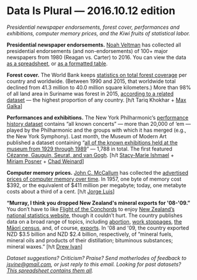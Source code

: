 Data Is Plural — 2016.10.12 edition
===================================

*Presidential newspaper endorsements, forest cover, performances and exhibitions, computer memory prices, and the Kiwi fruits of statistical labor.*


__Presidential newspaper endorsements.__ [Noah Veltman](https://twitter.com/veltman) has collected all presidential endorsements (and non-endorsements) of 100+ major newspapers from 1980 (Reagan vs. Carter) to 2016. You can view the data [as a spreadsheet](https://github.com/veltman/endorsements/), or [as a formatted table](http://noahveltman.com/endorsements/).


__Forest cover.__ The World Bank keeps [statistics on total forest coverage](http://data.worldbank.org/indicator/AG.LND.FRST.K2) per country and worldwide. (Between 1990 and 2015, that worldwide total declined from 41.3 million to 40.0 million square kilometers.) More than 98% of all land area in Suriname was forest in 2015, [according to a related dataset](http://data.worldbank.org/indicator/AG.LND.FRST.ZS?year_high_desc=true) — the highest proportion of any country. [h/t Tariq Khokhar + [Max Galka](https://twitter.com/galka_max/status/781943480708894720)]


__Performances and exhibitions.__ The New York Philharmonic’s [performance history dataset](https://github.com/nyphilarchive/PerformanceHistory/) contains “all known concerts” — more than 20,000 of ‘em — played by the Philharmonic and the groups with which it has merged (e.g., the New York Symphony). Last month, the Museum of Modern Art published a dataset containing “[all of the known exhibitions held at the museum from 1929 through 1989](https://github.com/MuseumofModernArt/exhibitions)” — 1,788 in total. The first featured [Cézanne, Gauguin, Seurat, and van Gogh](http://www.moma.org/calendar/exhibitions/1767). [h/t [Stacy-Marie Ishmael](https://twitter.com/s_m_i/status/783427305142046720) + [Miriam Posner](https://twitter.com/miriamkp/status/783424561773633536) + [Chad Weinard](https://twitter.com/caw_/status/776529362439012354)]


__Computer memory prices.__ [John C. McCallum](http://www.jcmit.com/index.htm) has collected the [advertised prices of computer memory over time](http://www.jcmit.com/memoryprice.htm). In 1957, one byte of memory cost $392, or the equivalent of $411 million per megabyte; today, one metabyte costs about a third of a cent. [h/t [Jorge Luis](https://twitter.com/jorgeluis500)]


__“Murray, I think you dropped New Zealand's mineral exports for '08-'09.”__ You don’t have to like [Flight of the Conchords](https://www.youtube.com/watch?v=buoztHLk9JQ) to enjoy [New Zealand’s national statistics website](http://www.stats.govt.nz/), though it couldn’t hurt. The country publishes data on a broad range of topics, including [abortion](http://www.stats.govt.nz/browse_for_stats/health/abortion.aspx), [work stoppages](http://www.stats.govt.nz/browse_for_stats/income-and-work/Strikes.aspx), [the Māori census](http://www.stats.govt.nz/browse_for_stats/people_and_communities/maori.aspx), and, of course, [exports](http://nzdotstat.stats.govt.nz/wbos/Index.aspx?DataSetCode=TABLECODE7311). In '08 and '09, the country exported NZD $3.5 billion and NZD $2.4 billion, respectively, of ”mineral fuels, mineral oils and products of their distillation; bituminous substances; mineral waxes.” [h/t [Drew Ivan](https://twitter.com/drewivan)]


*Dataset suggestions? Criticism? Praise? Send motherlodes of feedback to <jsvine@gmail.com>, or just reply to this email. Looking for past datasets? [This spreadsheet contains them all](https://docs.google.com/spreadsheets/d/1wZhPLMCHKJvwOkP4juclhjFgqIY8fQFMemwKL2c64vk).*